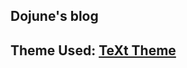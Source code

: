 
<!--- if html
---
layout: page
titles:
  en: About Blog
show_title: true
---
--->

## Dojune's blog

## Theme Used: [TeXt Theme](https://github.com/kitian616/jekyll-TeXt-theme)
